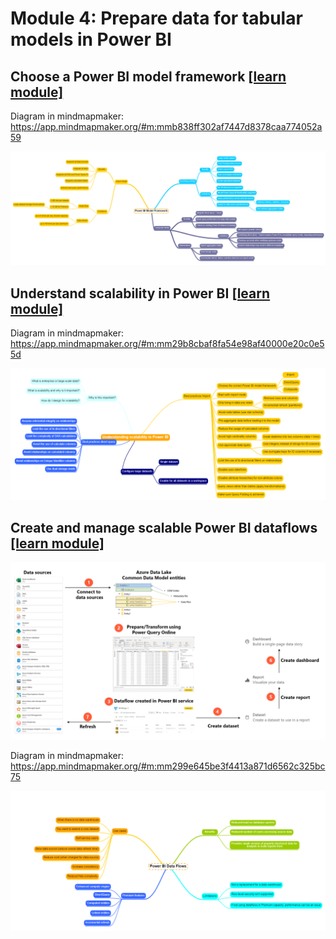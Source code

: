 # Module 4: Prepare data for tabular models in Power BI

## Choose a Power BI model framework [[learn module]](https://learn.microsoft.com/training/modules/choose-power-bi-model-framework)

Diagram in mindmapmaker: https://app.mindmapmaker.org/#m:mmb838ff302af7447d8378caa774052a59

![mindmap](/whiteboards/Module-04/Power%20BI%20Model%20Framework.png)

## Understand scalability in Power BI [[learn module]](https://learn.microsoft.com/training/modules/understand-scalability-power-bi)

Diagram in mindmapmaker: https://app.mindmapmaker.org/#m:mm29b8cbaf8fa54e98af40000e20c0e55d

![mindmap](/whiteboards/Module-04/Understand%20scalability%20in%20Power%20BI.png)

## Create and manage scalable Power BI dataflows [[learn module]](https://learn.microsoft.com/training/modules/create-manage-scalable-power-bi-dataflows)

![whiteboard](/whiteboards/Module-04/DataFlows%20Whiteboard.png)

Diagram in mindmapmaker: https://app.mindmapmaker.org/#m:mm299e645be3f4413a871d6562c325bc75

![mindmap](/whiteboards/Module-04/Dataflow%20mindmap.png)